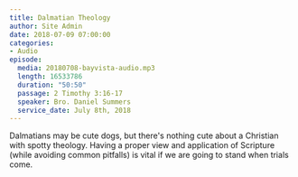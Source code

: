 ```yaml
---
title: Dalmatian Theology
author: Site Admin
date: 2018-07-09 07:00:00
categories:
- Audio
episode:
  media: 20180708-bayvista-audio.mp3
  length: 16533786
  duration: "50:50"
  passage: 2 Timothy 3:16-17
  speaker: Bro. Daniel Summers
  service_date: July 8th, 2018
---
```

Dalmatians may be cute dogs, but there's nothing cute about a Christian with spotty theology. Having a proper view and application of Scripture (while avoiding common pitfalls) is vital if we are going to stand when trials come.